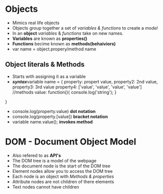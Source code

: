 # Objects

- Mimics real life objects
- Objects group together a set of *variables & functions* to create a *model* 
- In an **object** *variables* & *functions* take on  new names.
- **Variables** are known as **properties()**
- **Functions** becime known as **methods(behaiviors)**
-  var  name  =  object.propery/method name



## Object literals & Methods

- Starts with assigning it as a variable
- ***syntax***variable name = {
    property: propert value, 
    property2: 2nd value,
    property3: 3rd value
    property4: ['value', 'value', 'value', 'value']
    //methods
    value: function(){
        console.log('string');
    }

}
- console.log(property.value) **dot notation**
- console.log(property.[value]) **bracket notation**
- variable name.value(); **invokes method**

# DOM - Document  Object  Model

- Also refered to  as  **API's**  
- The DOM tree is a model  of  the webpage
- The  document node is the start of the DOM tree
- Element nodes allow you to access the DOM tree
- Each node is an object with *Methods & properties*
- Attribute nodes are not children of there elements
- Text nodes cannot have children



